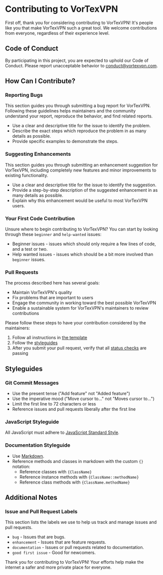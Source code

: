 # Contributing to VorTexVPN

First off, thank you for considering contributing to VorTexVPN! It's people like you that make VorTexVPN such a great tool. We welcome contributions from everyone, regardless of their experience level.

## Code of Conduct

By participating in this project, you are expected to uphold our Code of Conduct. Please report unacceptable behavior to conduct@vortexvpn.com.

## How Can I Contribute?

### Reporting Bugs

This section guides you through submitting a bug report for VorTexVPN. Following these guidelines helps maintainers and the community understand your report, reproduce the behavior, and find related reports.

- Use a clear and descriptive title for the issue to identify the problem.
- Describe the exact steps which reproduce the problem in as many details as possible.
- Provide specific examples to demonstrate the steps.

### Suggesting Enhancements

This section guides you through submitting an enhancement suggestion for VorTexVPN, including completely new features and minor improvements to existing functionality.

- Use a clear and descriptive title for the issue to identify the suggestion.
- Provide a step-by-step description of the suggested enhancement in as many details as possible.
- Explain why this enhancement would be useful to most VorTexVPN users.

### Your First Code Contribution

Unsure where to begin contributing to VorTexVPN? You can start by looking through these `beginner` and `help-wanted` issues:

- Beginner issues - issues which should only require a few lines of code, and a test or two.
- Help wanted issues - issues which should be a bit more involved than `beginner` issues.

### Pull Requests

The process described here has several goals:

- Maintain VorTexVPN's quality
- Fix problems that are important to users
- Engage the community in working toward the best possible VorTexVPN
- Enable a sustainable system for VorTexVPN's maintainers to review contributions

Please follow these steps to have your contribution considered by the maintainers:

1. Follow all instructions in [the template](PULL_REQUEST_TEMPLATE.md)
2. Follow the [styleguides](#styleguides)
3. After you submit your pull request, verify that all [status checks](https://help.github.com/articles/about-status-checks/) are passing

## Styleguides

### Git Commit Messages

- Use the present tense ("Add feature" not "Added feature")
- Use the imperative mood ("Move cursor to..." not "Moves cursor to...")
- Limit the first line to 72 characters or less
- Reference issues and pull requests liberally after the first line

### JavaScript Styleguide

All JavaScript must adhere to [JavaScript Standard Style](https://standardjs.com/).

### Documentation Styleguide

- Use [Markdown](https://daringfireball.net/projects/markdown/).
- Reference methods and classes in markdown with the custom `{}` notation:
    - Reference classes with `{ClassName}`
    - Reference instance methods with `{ClassName::methodName}`
    - Reference class methods with `{ClassName.methodName}`

## Additional Notes

### Issue and Pull Request Labels

This section lists the labels we use to help us track and manage issues and pull requests.

* `bug` - Issues that are bugs.
* `enhancement` - Issues that are feature requests.
* `documentation` - Issues or pull requests related to documentation.
* `good first issue` - Good for newcomers.

Thank you for contributing to VorTexVPN! Your efforts help make the internet a safer and more private place for everyone.
